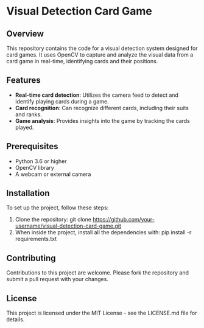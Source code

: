 # Visual Detection Card Game

## Overview
This repository contains the code for a visual detection system designed for card games. It uses OpenCV to capture and analyze the visual data from a card game in real-time, identifying cards and their positions.

## Features
- **Real-time card detection**: Utilizes the camera feed to detect and identify playing cards during a game.
- **Card recognition**: Can recognize different cards, including their suits and ranks.
- **Game analysis**: Provides insights into the game by tracking the cards played.

## Prerequisites
- Python 3.6 or higher
- OpenCV library
- A webcam or external camera

## Installation
To set up the project, follow these steps:
1. Clone the repository: git clone https://github.com/your-username/visual-detection-card-game.git
2. When inside the project, install all the dependencies with: pip install -r requirements.txt

## Contributing
Contributions to this project are welcome. Please fork the repository and submit a pull request with your changes.

## License
This project is licensed under the MIT License - see the LICENSE.md file for details.
